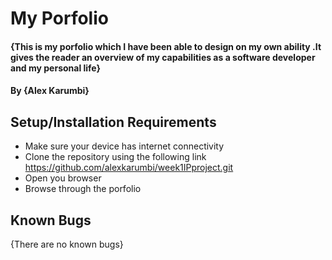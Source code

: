 # My Porfolio
#### {This is my porfolio which I have been able to design on my own ability .It gives the reader an overview of my capabilities as a software developer and my personal life}
#### By **{Alex Karumbi}**
## Setup/Installation Requirements
* Make sure your device has internet connectivity 
* Clone the repository using the following link https://github.com/alexkarumbi/week1IPproject.git
* Open you browser 
* Browse through the porfolio
## Known Bugs
{There are no known bugs}
